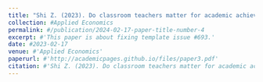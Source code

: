 ```yaml
---
title: "Shi Z. (2023). Do classroom teachers matter for academic achievement of students? Evidence from random assignment of students to teachers in China. Applied Economics (SSCI, JCR Q2) , 55(26), 3043-3061." 
collection: #Applied Economics
permalink: #/publication/2024-02-17-paper-title-number-4
excerpt: #'This paper is about fixing template issue #693.'
date: #2023-02-17
venue: #'Applied Economics'
paperurl: #'http://academicpages.github.io/files/paper3.pdf'
citation: #'Shi Z. (2023). Do classroom teachers matter for academic achievement of students? Evidence from random assignment of students to teachers in China. Applied Economics (SSCI, JCR Q2) , 55(26), 3043-3061.'
---
```



